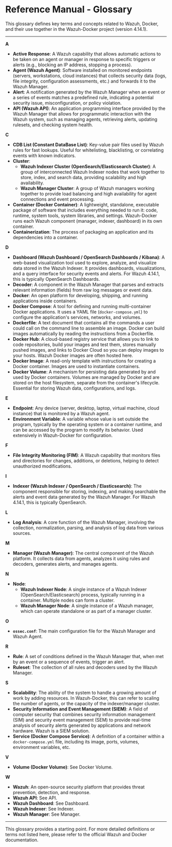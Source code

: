 # Reference Manual - Glossary

This glossary defines key terms and concepts related to Wazuh, Docker, and their use together in the Wazuh-Docker project (version 4.14.1).

---

**A**

-   **Active Response**: A Wazuh capability that allows automatic actions to be taken on an agent or manager in response to specific triggers or alerts (e.g., blocking an IP address, stopping a process).
-   **Agent (Wazuh Agent)**: Software installed on monitored endpoints (servers, workstations, cloud instances) that collects security data (logs, file integrity, configuration assessments, etc.) and forwards it to the Wazuh Manager.
-   **Alert**: A notification generated by the Wazuh Manager when an event or a series of events matches a predefined rule, indicating a potential security issue, misconfiguration, or policy violation.
-   **API (Wazuh API)**: An application programming interface provided by the Wazuh Manager that allows for programmatic interaction with the Wazuh system, such as managing agents, retrieving alerts, updating rulesets, and checking system health.

**C**

-   **CDB List (Constant DataBase List)**: Key-value pair files used by Wazuh rules for fast lookups. Useful for whitelisting, blacklisting, or correlating events with known indicators.
-   **Cluster**:
    -   **Wazuh Indexer Cluster (OpenSearch/Elasticsearch Cluster)**: A group of interconnected Wazuh Indexer nodes that work together to store, index, and search data, providing scalability and high availability.
    -   **Wazuh Manager Cluster**: A group of Wazuh managers working together to provide load balancing and high availability for agent connections and event processing.
-   **Container (Docker Container)**: A lightweight, standalone, executable package of software that includes everything needed to run it: code, runtime, system tools, system libraries, and settings. Wazuh-Docker runs each Wazuh component (manager, indexer, dashboard) in its own container.
-   **Containerization**: The process of packaging an application and its dependencies into a container.

**D**

-   **Dashboard (Wazuh Dashboard / OpenSearch Dashboards / Kibana)**: A web-based visualization tool used to explore, analyze, and visualize data stored in the Wazuh Indexer. It provides dashboards, visualizations, and a query interface for security events and alerts. For Wazuh 4.14.1, this is typically OpenSearch Dashboards.
-   **Decoder**: A component in the Wazuh Manager that parses and extracts relevant information (fields) from raw log messages or event data.
-   **Docker**: An open platform for developing, shipping, and running applications inside containers.
-   **Docker Compose**: A tool for defining and running multi-container Docker applications. It uses a YAML file (`docker-compose.yml`) to configure the application's services, networks, and volumes.
-   **Dockerfile**: A text document that contains all the commands a user could call on the command line to assemble an image. Docker can build images automatically by reading the instructions from a Dockerfile.
-   **Docker Hub**: A cloud-based registry service that allows you to link to code repositories, build your images and test them, stores manually pushed images, and links to Docker Cloud so you can deploy images to your hosts. Wazuh Docker images are often hosted here.
-   **Docker Image**: A read-only template with instructions for creating a Docker container. Images are used to instantiate containers.
-   **Docker Volume**: A mechanism for persisting data generated by and used by Docker containers. Volumes are managed by Docker and are stored on the host filesystem, separate from the container's lifecycle. Essential for storing Wazuh data, configurations, and logs.

**E**

-   **Endpoint**: Any device (server, desktop, laptop, virtual machine, cloud instance) that is monitored by a Wazuh agent.
-   **Environment Variable**: A variable whose value is set outside the program, typically by the operating system or a container runtime, and can be accessed by the program to modify its behavior. Used extensively in Wazuh-Docker for configuration.

**F**

-   **File Integrity Monitoring (FIM)**: A Wazuh capability that monitors files and directories for changes, additions, or deletions, helping to detect unauthorized modifications.

**I**

-   **Indexer (Wazuh Indexer / OpenSearch / Elasticsearch)**: The component responsible for storing, indexing, and making searchable the alerts and event data generated by the Wazuh Manager. For Wazuh 4.14.1, this is typically OpenSearch.

**L**

-   **Log Analysis**: A core function of the Wazuh Manager, involving the collection, normalization, parsing, and analysis of log data from various sources.

**M**

-   **Manager (Wazuh Manager)**: The central component of the Wazuh platform. It collects data from agents, analyzes it using rules and decoders, generates alerts, and manages agents.

**N**

-   **Node**:
    -   **Wazuh Indexer Node**: A single instance of a Wazuh Indexer (OpenSearch/Elasticsearch) process, typically running in a container. Multiple nodes can form a cluster.
    -   **Wazuh Manager Node**: A single instance of a Wazuh manager, which can operate standalone or as part of a manager cluster.

**O**

-   **`ossec.conf`**: The main configuration file for the Wazuh Manager and Wazuh Agent.

**R**

-   **Rule**: A set of conditions defined in the Wazuh Manager that, when met by an event or a sequence of events, trigger an alert.
-   **Ruleset**: The collection of all rules and decoders used by the Wazuh Manager.

**S**

-   **Scalability**: The ability of the system to handle a growing amount of work by adding resources. In Wazuh-Docker, this can refer to scaling the number of agents, or the capacity of the indexer/manager cluster.
-   **Security Information and Event Management (SIEM)**: A field of computer security that combines security information management (SIM) and security event management (SEM) to provide real-time analysis of security alerts generated by applications and network hardware. Wazuh is a SIEM solution.
-   **Service (Docker Compose Service)**: A definition of a container within a `docker-compose.yml` file, including its image, ports, volumes, environment variables, etc.

**V**

-   **Volume (Docker Volume)**: See Docker Volume.

**W**

-   **Wazuh**: An open-source security platform that provides threat prevention, detection, and response.
-   **Wazuh API**: See API.
-   **Wazuh Dashboard**: See Dashboard.
-   **Wazuh Indexer**: See Indexer.
-   **Wazuh Manager**: See Manager.

---
This glossary provides a starting point. For more detailed definitions or terms not listed here, please refer to the official Wazuh and Docker documentation.

